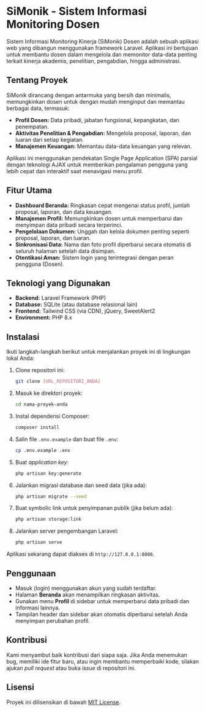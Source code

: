 # SiMonik - Sistem Informasi Monitoring Dosen

Sistem Informasi Monitoring Kinerja (SiMonik) Dosen adalah sebuah aplikasi web yang dibangun menggunakan framework Laravel. Aplikasi ini bertujuan untuk membantu dosen dalam mengelola dan memonitor data-data penting terkait kinerja akademis, penelitian, pengabdian, hingga administrasi.

## Tentang Proyek

SiMonik dirancang dengan antarmuka yang bersih dan minimalis, memungkinkan dosen untuk dengan mudah menginput dan memantau berbagai data, termasuk:
-   **Profil Dosen:** Data pribadi, jabatan fungsional, kepangkatan, dan penempatan.
-   **Aktivitas Penelitian & Pengabdian:** Mengelola proposal, laporan, dan luaran dari setiap kegiatan.
-   **Manajemen Keuangan:** Memantau data-data keuangan yang relevan.

Aplikasi ini menggunakan pendekatan Single Page Application (SPA) parsial dengan teknologi AJAX untuk memberikan pengalaman pengguna yang lebih cepat dan interaktif saat menavigasi menu profil.

## Fitur Utama

-   **Dashboard Beranda:** Ringkasan cepat mengenai status profil, jumlah proposal, laporan, dan data keuangan.
-   **Manajemen Profil:** Memungkinkan dosen untuk memperbarui dan menyimpan data pribadi secara terperinci.
-   **Pengelolaan Dokumen:** Unggah dan kelola dokumen penting seperti proposal, laporan, dan luaran.
-   **Sinkronisasi Data:** Nama dan foto profil diperbarui secara otomatis di seluruh halaman setelah data disimpan.
-   **Otentikasi Aman:** Sistem login yang terintegrasi dengan peran pengguna (Dosen).

## Teknologi yang Digunakan

-   **Backend:** Laravel Framework (PHP)
-   **Database:** SQLite (atau database relasional lain)
-   **Frontend:** Tailwind CSS (via CDN), jQuery, SweetAlert2
-   **Environment:** PHP 8.x

## Instalasi

Ikuti langkah-langkah berikut untuk menjalankan proyek ini di lingkungan lokal Anda:

1.  Clone repositori ini:
    ```bash
    git clone [URL_REPOSITORI_ANDA]
    ```

2.  Masuk ke direktori proyek:
    ```bash
    cd nama-proyek-anda
    ```

3.  Instal dependensi Composer:
    ```bash
    composer install
    ```

4.  Salin file `.env.example` dan buat file `.env`:
    ```bash
    cp .env.example .env
    ```

5.  Buat *application key*:
    ```bash
    php artisan key:generate
    ```

6.  Jalankan migrasi database dan seed data (jika ada):
    ```bash
    php artisan migrate --seed
    ```

7.  Buat symbolic link untuk penyimpanan publik (jika belum ada):
    ```bash
    php artisan storage:link
    ```

8.  Jalankan server pengembangan Laravel:
    ```bash
    php artisan serve
    ```

Aplikasi sekarang dapat diakses di `http://127.0.0.1:8000`.

## Penggunaan

-   Masuk (login) menggunakan akun yang sudah terdaftar.
-   Halaman **Beranda** akan menampilkan ringkasan aktivitas.
-   Gunakan menu **Profil** di sidebar untuk memperbarui data pribadi dan informasi lainnya.
-   Tampilan header dan sidebar akan otomatis diperbarui setelah Anda menyimpan perubahan profil.

## Kontribusi

Kami menyambut baik kontribusi dari siapa saja. Jika Anda menemukan bug, memiliki ide fitur baru, atau ingin membantu memperbaiki kode, silakan ajukan *pull request* atau buka *issue* di repositori ini.

## Lisensi

Proyek ini dilisensikan di bawah [MIT License](https://opensource.org/licenses/MIT).